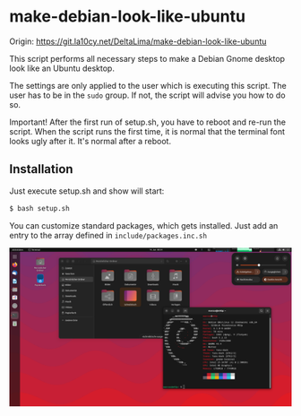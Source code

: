 # make-debian-look-like-ubuntu

Origin: https://git.la10cy.net/DeltaLima/make-debian-look-like-ubuntu

This script performs all necessary steps to make a Debian Gnome desktop look like an Ubuntu desktop. 

The settings are only applied to the user which is executing this script. The user has to be in the `sudo` group. If not, the script will advise you how to do so.

Important! After the first run of setup.sh, you have to reboot and re-run the script. 
When the script runs the first time, it is normal that the terminal font looks ugly after it. It's normal after a reboot.

## Installation

Just execute setup.sh and show will start:

```bash
$ bash setup.sh
```

You can customize standard packages, which gets installed. Just add an entry to the array defined in `include/packages.inc.sh`

![Ubuntuish Debian 12 Gnome Desktop](/screenshot/screenshot1.png "Ubuntuish Debian 12 Gnome Desktop")
